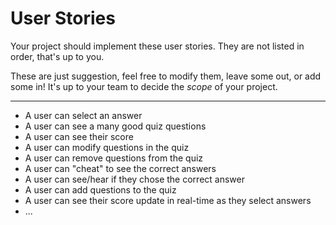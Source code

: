 # User Stories

Your project should implement these user stories. They are not listed in order, that's up to you.

These are just suggestion, feel free to modify them, leave some out, or add some in!  It's up to your team to decide the _scope_ of your project.

---

- A user can select an answer
- A user can see a many good quiz questions
- A user can see their score
- A user can modify questions in the quiz
- A user can remove questions from the quiz
- A user can "cheat" to see the correct answers
- A user can see/hear if they chose the correct answer
- A user can add questions to the quiz
- A user can see their score update in real-time as they select answers
- ...
